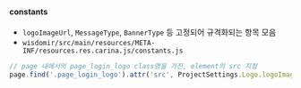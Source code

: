 
#### constants
- `logoImageUrl`, `MessageType`, `BannerType` 등 고정되어 규격화되는 항목 모음
- `wisdomir/src/main/resources/META-INF/resources.res.carina.js/constants.js`

```javascript
// page 내에서의 page_login_logo class명을 가진, element의 src 지정
page.find('.page_login_logo').attr('src', ProjectSettings.Logo.logoImageUrl);
```
